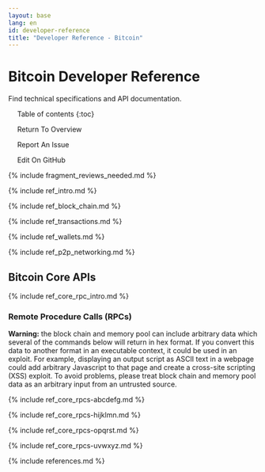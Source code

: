 ```yaml
---
layout: base
lang: en
id: developer-reference
title: "Developer Reference - Bitcoin"
---
```


# Bitcoin Developer Reference

<p class="summary">Find technical specifications and API documentation.</p>

<div markdown="1" id="toc" class="toc"><div markdown="1">

* Table of contents
{:toc}

<ul class="goback"><li><a href="/en/developer-documentation">Return To Overview</a></li></ul>
<ul class="reportissue"><li><a href="https://github.com/bitcoin/bitcoin.org/issues/new" onmouseover="updateIssue(event);">Report An Issue</a></li></ul>
<ul class="editsource"><li><a href="https://github.com/bitcoin/bitcoin.org/tree/master/_includes" onmouseover="updateSource(event);">Edit On GitHub</a></li></ul>

</div></div>
<div markdown="1" class="toccontent">

{% include fragment_reviews_needed.md %}

{% include ref_intro.md %}

<div class="sourcefile" data-sourcefile="ref_block_chain.md"></div>

{% include ref_block_chain.md %}

<div class="sourcefile" data-sourcefile="ref_transactions.md"></div>

{% include ref_transactions.md %}

<div class="sourcefile" data-sourcefile="ref_wallets.md"></div>

{% include ref_wallets.md %}

<div class="sourcefile" data-sourcefile="ref_p2p_networking.md"></div>

{% include ref_p2p_networking.md %}

## Bitcoin Core APIs

<!-- TODO, Relevant links:
-- * https://en.bitcoin.it/wiki/Original_Bitcoin_client/API_Calls_list
-- * https://en.bitcoin.it/wiki/API_reference_(JSON-RPC)
-->

<div class="sourcefile" data-sourcefile="ref_core_rpc_intro.md"></div>

{% include ref_core_rpc_intro.md %}

### Remote Procedure Calls (RPCs)

**Warning:** the block chain and memory pool can include arbitrary data
which several of the commands below will return in hex format. If you
convert this data to another format in an executable context, it could
be used in an exploit. For example, displaying an output script as
ASCII text in a webpage could add arbitrary Javascript to that page and
create a cross-site scripting (XSS) exploit. To avoid problems, please
treat block chain and memory pool data as an arbitrary input from an
untrusted source.

<div class="sourcefile" data-sourcefile="ref_core_rpcs-abcdefg.md"></div>

{% include ref_core_rpcs-abcdefg.md %}

<div class="sourcefile" data-sourcefile="ref_core_rpcs-hijklmn.md"></div>

{% include ref_core_rpcs-hijklmn.md %}

<div class="sourcefile" data-sourcefile="ref_core_rpcs-opqrst.md"></div>

{% include ref_core_rpcs-opqrst.md %}

<div class="sourcefile" data-sourcefile="ref_core_rpcs-uvwxyz.md"></div>

{% include ref_core_rpcs-uvwxyz.md %}

{% include references.md %}

</div>

<script>updateToc();</script>
<script>addAnchorLinks();</script>
